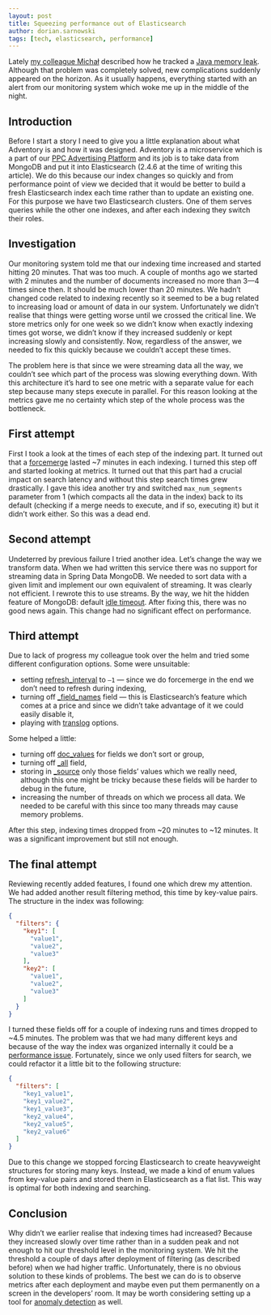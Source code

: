 ```yaml
---
layout: post
title: Squeezing performance out of Elasticsearch
author: dorian.sarnowski
tags: [tech, elasticsearch, performance]
---
```


Lately [my colleague Michał](/authors/michal.kosmulski/) described how he tracked a 
[Java memory leak](/2018/05/a-comedy-of-errors-debugging-java-memory-leaks.html). Although that 
problem was completely solved, new complications suddenly appeared on the horizon. As it usually happens, everything 
started with an alert from our monitoring system which woke me up in the middle of the night. 

## Introduction
Before I start a story I need to give you a little explanation about what Adventory is and how it was designed. 
Adventory is a microservice which is a part of our [PPC Advertising Platform](https://ads.allegro.pl) and its job is to 
take data from MongoDB and put it into Elasticsearch (2.4.6 at the time of writing this article). We do this because 
our index changes so quickly and from performance point of view we decided that it would be better to build 
a fresh Elasticsearch index each time rather than to update an existing one. For this purpose we have two Elasticsearch clusters. 
One of them serves queries while the other one indexes, and after each indexing they switch their roles.

## Investigation
Our monitoring system told me that our indexing time increased and started hitting 20 minutes. That was too much. A 
couple of months ago we started with 2 minutes and the number of documents increased no more than 3—4 times since then. 
It should be much lower than 20 minutes. We hadn’t changed code related to indexing recently so it seemed to be a bug 
related to increasing load or amount of data in our system. Unfortunately we didn’t realise that things were getting 
worse until we crossed the critical line. We store metrics only for one week so we didn’t know when exactly indexing 
times got worse, we didn’t know if they increased suddenly or kept increasing slowly and consistently. Now, regardless 
of the answer, we needed to fix this quickly because we couldn’t accept these times.

The problem here is that since we were streaming data all the way, we couldn’t see which part of the process was 
slowing everything down. With this architecture it’s hard to see one metric with a separate value for each step because 
many steps execute in parallel. For this reason looking at the metrics gave me no certainty which step of the whole 
process was the bottleneck. 

## First attempt
First I took a look at the times of each step of the indexing part. It turned out that a 
[forcemerge](https://www.elastic.co/guide/en/elasticsearch/reference/2.4/indices-forcemerge.html) lasted ~7 minutes 
in each indexing. I turned this step off and started looking at metrics. It turned out that this part had a crucial 
impact on search latency and without this step search times grew drastically. I gave this idea another try and 
switched ``max_num_segments`` parameter from 1 (which compacts all the data in the index) back to its default (checking 
if a merge needs to execute, and if so, executing it) but it didn’t work either. So this was a dead end.

## Second attempt
Undeterred by previous failure I tried another idea. Let’s change the way we transform data. When we had written this 
service there was no support for streaming data in Spring Data MongoDB. We needed to sort data with a given limit and 
implement our own equivalent of streaming. It was clearly not efficient. I rewrote this to use streams. By the way, we 
hit the hidden feature of MongoDB: default 
[idle timeout](https://docs.mongodb.com/manual/reference/method/cursor.addOption/#DBQuery.Option.noTimeout). After 
fixing this, there was no good news again. This change had no significant effect on performance.

## Third attempt
Due to lack of progress my colleague took over the helm and tried some different configuration options. Some were 
unsuitable:

* setting 
[refresh_interval](https://www.elastic.co/guide/en/elasticsearch/reference/2.4/indices-update-settings.html#bulk) 
to ``—1`` — since we do forcemerge in the end we don’t need to refresh during indexing,
* turning off 
[\_field_names](https://www.elastic.co/guide/en/elasticsearch/reference/2.4/mapping-field-names-field.html) field — 
this is Elasticsearch’s feature which comes at a price and since we didn’t take advantage of it we could easily 
disable it,
* playing with [translog](https://www.elastic.co/guide/en/elasticsearch/reference/2.4/index-modules-translog.html) 
options.

Some helped a little:

* turning off [doc_values](https://www.elastic.co/guide/en/elasticsearch/reference/2.4/doc-values.html) for fields we 
don’t sort or group,
* turning off [\_all](https://www.elastic.co/guide/en/elasticsearch/reference/2.4/mapping-all-field.html) field,
* storing in [\_source](https://www.elastic.co/guide/en/elasticsearch/reference/2.4/mapping-source-field.html) only those 
fields’ values which we really need, although this one might be tricky because these fields will be harder to debug in 
the future,
* increasing the number of threads on which we process all data. We needed to be careful with this since too many 
threads may cause memory problems.

After this step, indexing times dropped from ~20 minutes to ~12 minutes. It was a significant improvement but still not enough. 

## The final attempt
Reviewing recently added features, I found one which drew my attention. We had added another result filtering method, this 
time by key-value pairs. The structure in the index was following:

```json
{
  "filters": {
    "key1": [
      "value1",
      "value2",
      "value3"
    ],
    "key2": [
      "value1",
      "value2",
      "value3"
    ]
  }
}
```

I turned these fields off for a couple of indexing runs and times dropped to ~4.5 minutes. The problem was that we had 
many different keys and because of the way the index was organized internally it could be a 
[performance issue](https://www.elastic.co/guide/en/elasticsearch/reference/current/general-recommendations.html#_normalize_document_structures). 
Fortunately, since we only used filters for search, we could refactor it a little bit to the following structure:

```json
{
  "filters": [
    "key1_value1",
    "key1_value2",
    "key1_value3",
    "key2_value4",
    "key2_value5",
    "key2_value6"
  ]
}
```

Due to this change we stopped forcing Elasticsearch to create heavyweight structures for storing many keys. Instead, we made 
a kind of enum values from key-value pairs and stored them in Elasticsearch as a flat list. This way is optimal for both indexing and 
searching.  

## Conclusion

Why didn’t we earlier realise that indexing times had increased? Because they increased slowly over time rather than in 
a sudden peak and not enough to hit our threshold level in the monitoring system. We hit the threshold a couple of 
days after deployment of filtering (as described before) when we had higher traffic. Unfortunately, there is no obvious 
solution to these kinds of problems. The best we can do is to observe metrics after each deployment and maybe even 
put them permanently on a screen in the developers’ room. It may be worth considering setting up a tool for 
[anomaly detection](https://www.bigpanda.io/blog/a-practical-guide-to-anomaly-detection/) as well.    
